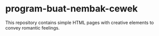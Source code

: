 # program-buat-nembak-cewek
This repository contains simple HTML pages with creative elements to convey romantic feelings. 

